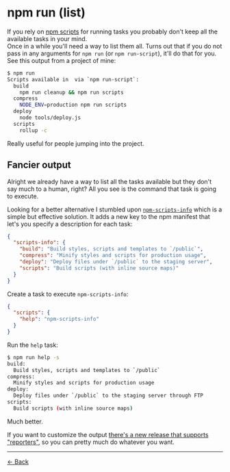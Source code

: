 [back]: https://github.com/rafaelrinaldi/til/tree/master/npm
[npm-scripts]: https://docs.npmjs.com/misc/scripts
[npm-scripts-info]: https://github.com/srph/npm-scripts-info
[npm-scripts-info-reporters]: https://github.com/srph/npm-scripts-info/issues/3#issuecomment-188016455

# npm run (list)

If you rely on [npm scripts][npm-scripts] for running tasks you probably don't keep all the available tasks in your mind.  
Once in a while you'll need a way to list them all. Turns out that if you do not pass in any arguments for `npm run` (or `npm run-script`), it'll do that for you. See this output from a project of mine:

```sh
$ npm run
Scripts available in  via `npm run-script`:
  build
    npm run cleanup && npm run scripts
  compress
    NODE_ENV=production npm run scripts
  deploy
    node tools/deploy.js
  scripts
    rollup -c
```

Really useful for people jumping into the project.

## Fancier output

Alright we already have a way to list all the tasks available but they don't say much to a human, right? All you see is the command that task is going to execute.  

Looking for a better alternative I stumbled upon [`npm-scripts-info`][npm-scripts-info] which is a simple but effective solution. It adds a new key to the npm manifest that let's you specify a description for each task:

```json
{
  "scripts-info": {
    "build": "Build styles, scripts and templates to `/public`",
    "compress": "Minify styles and scripts for production usage",
    "deploy": "Deploy files under `/public` to the staging server",
    "scripts": "Build scripts (with inline source maps)"
  }
}
```

Create a task to execute `npm-scripts-info`:

```json
{
  "scripts": {
    "help": "npm-scripts-info"
  }
}
```

Run the `help` task:

```sh
$ npm run help -s
build:
  Build styles, scripts and templates to `/public`
compress:
  Minify styles and scripts for production usage
deploy:
  Deploy files under `/public` to the staging server through FTP
scripts:
  Build scripts (with inline source maps)
```

Much better.  

If you want to customize the output [there's a new release that supports "reporters"][npm-scripts-info-reporters], so you can pretty much do whatever you want.

---

[← Back][back]
